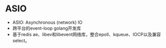 ASIO
===========
- ASIO: Asynchronous (network) IO
- 跨平台的event-loop golang开发库
- 基于redis ae、libev和libevent网络库，整合epoll、kqueue、IOCP以及兼容select。